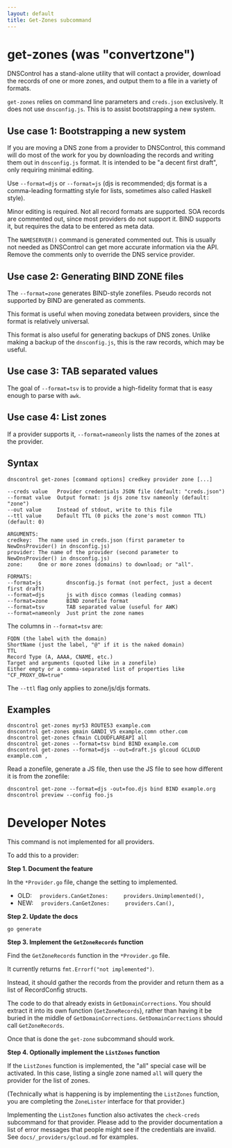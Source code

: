```yaml
---
layout: default
title: Get-Zones subcommand
---
```


# get-zones (was "convertzone")

DNSControl has a stand-alone utility that will contact a provider,
download the records of one or more zones, and output them to a file
in a variety of formats.

`get-zones` relies on command line parameters and `creds.json`
exclusively.  It does not use `dnsconfig.js`. This is to assist
bootstrapping a new system.

## Use case 1: Bootstrapping a new system

If you are moving a DNS zone from a provider to DNSControl, this
command will do most of the work for you by downloading the records
and writing them out in `dnsconfig.js` format. It is intended to be
"a decent first draft", only requiring minimal editing.

Use `--format=djs` or `--format=js` (djs is recommended; djs format is a
comma-leading formatting style for lists, sometimes also called Haskell style).

Minor editing is required. Not all record formats are supported.
SOA records are commented out, since most providers do not support it.
BIND supports it, but requires the data to be entered as meta data.

The `NAMESERVER()` command is generated commented out. This is usually
not needed as DNSControl can get more accurate information via the
API. Remove the comments only to override the DNS service provider.

## Use case 2: Generating BIND ZONE files

The `--format=zone` generates BIND-style zonefiles. Pseudo records not
supported by BIND are generated as comments.

This format is useful when moving zonedata between providers, since
the format is relatively universal.

This format is also useful for generating backups of DNS zones. Unlike
making a backup of the `dnsconfig.js`, this is the raw records, which
may be useful.

## Use case 3: TAB separated values

The goal of `--format=tsv` is to provide a high-fidelity format that is easy
enough to parse with `awk`.

## Use case 4: List zones

If a provider supports it, `--format=nameonly` lists the names of the
zones at the provider.


## Syntax

    dnscontrol get-zones [command options] credkey provider zone [...]

    --creds value   Provider credentials JSON file (default: "creds.json")
    --format value  Output format: js djs zone tsv nameonly (default: "zone")
    --out value     Instead of stdout, write to this file
    --ttl value     Default TTL (0 picks the zone's most common TTL) (default: 0)

    ARGUMENTS:
    credkey:  The name used in creds.json (first parameter to NewDnsProvider() in dnsconfig.js)
    provider: The name of the provider (second parameter to NewDnsProvider() in dnsconfig.js)
    zone:     One or more zones (domains) to download; or "all".

    FORMATS:
    --format=js        dnsconfig.js format (not perfect, just a decent first draft)
    --format=djs       js with disco commas (leading commas)
    --format=zone      BIND zonefile format
    --format=tsv       TAB separated value (useful for AWK)
    --format=nameonly  Just print the zone names

The columns in `--format=tsv` are:

    FQDN (the label with the domain)
    ShortName (just the label, "@" if it is the naked domain)
    TTL
    Record Type (A, AAAA, CNAME, etc.)
    Target and arguments (quoted like in a zonefile)
    Either empty or a comma-separated list of properties like "CF_PROXY_ON=true"

The `--ttl` flag only applies to zone/js/djs formats.

## Examples

    dnscontrol get-zones myr53 ROUTE53 example.com
    dnscontrol get-zones gmain GANDI_V5 example.comn other.com
    dnscontrol get-zones cfmain CLOUDFLAREAPI all
    dnscontrol get-zones --format=tsv bind BIND example.com
    dnscontrol get-zones --format=djs --out=draft.js glcoud GCLOUD example.com`,

Read a zonefile, generate a JS file, then use the JS file to see how
different it is from the zonefile:

    dnscontrol get-zone --format=djs -out=foo.djs bind BIND example.org
    dnscontrol preview --config foo.js

# Developer Notes

This command is not implemented for all providers.

To add this to a provider:

**Step 1. Document the feature**

In the `*Provider.go` file, change the setting to implemented.

* OLD: `  providers.CanGetZones:     providers.Unimplemented(),`
* NEW: `  providers.CanGetZones:     providers.Can(),`

**Step 2. Update the docs**

```
go generate
```

**Step 3. Implement the `GetZoneRecords` function**

Find the `GetZoneRecords` function in the `*Provider.go` file.

It currently returns `fmt.Errorf("not implemented")`.

Instead, it should gather the records from the provider
and return them as a list of RecordConfig structs.

The code to do that already exists in `GetDomainCorrections`.
You should extract it into its own function (`GetZoneRecords`), rather
than having it be buried in the middle of `GetDomainCorrections`.
`GetDomainCorrections` should call `GetZoneRecords`.

Once that is done the `get-zone` subcommand should work.

**Step 4. Optionally implement the `ListZones` function**

If the `ListZones` function is implemented, the "all" special case
will be activated.  In this case, listing a single zone named `all`
will query the provider for the list of zones.

(Technically what is happening is by implementing the `ListZones`
function, you are completing the `ZoneLister` interface for that
provider.)

Implementing the `ListZones` function also activates the `check-creds`
subcommand for that provider. Please add to the provider documentation
a list of error messages that people might see if the credentials are
invalid.  See `docs/_providers/gcloud.md` for examples.
